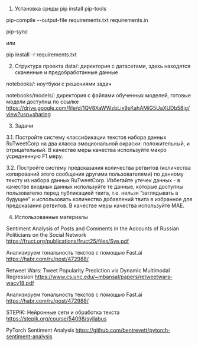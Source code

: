 1. Установка среды
pip install pip-tools

pip-compile --output-file requirements.txt requirements.in

pip-sync

или 

pip install -r requirements.txt


2. Структура проекта
data/: директория с датасетами, здехь находятся скаченные и предобработанные данные

notebooks/: ноутбуки с решениями задач

notebooks/models/: директория с файлами обученных моделей,
готовые модели доступны по ссылке https://drive.google.com/file/d/1QV8XaWWzbLix9sKahAMiG5UaXUDb58ig/view?usp=sharing


3. Задачи

3.1. Постройте систему классификации текстов набора данных RuTweetCorp на два класса эмоциональной окраски: положительный, и отрицательный. В качестве меры качества используйте макро усредненную F1 меру.
 
3.2. Постройте систему предсказания количества ретвитов (количества копирований этого сообщения другими пользователями) по данному тексту из набора данных RuTweetCorp. Избегайте утечек данных - в качестве входных данных используйте те данные, которые доступны пользователю перед публикацией твита, т.е. нельзя “заглядывать в будущее” и использовать количество добавлений твита в избранное для предсказания ретвитов. В качестве меры качества используйте MAE.


4. Использованные материалы

Sentiment Analysis of Posts and Comments in the Accounts of Russian Politicians on the Social Network
https://fruct.org/publications/fruct25/files/Sve.pdf

Анализируем тональность текстов с помощью Fast.ai
https://habr.com/ru/post/472988/

Retweet Wars: Tweet Popularity Prediction via Dynamic Multimodal Regression
https://www.cs.unc.edu/~mbansal/papers/retweetwars-wacv18.pdf

Анализируем тональность текстов с помощью Fast.ai
https://habr.com/ru/post/472988/

STEPIK: Нейронные сети и обработка текста
https://stepik.org/course/54098/syllabus

PyTorch Sentiment Analysis
https://github.com/bentrevett/pytorch-sentiment-analysis
